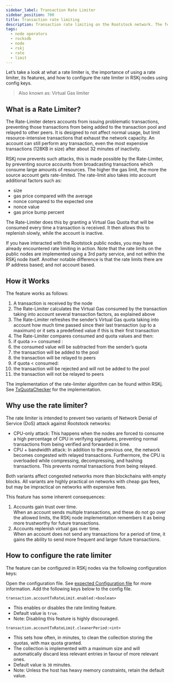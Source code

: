 ```yaml
---
sidebar_label: Transaction Rate Limiter
sidebar_position: 700
title: Transaction rate limiting
description: Transaction rate limiting on the Rootstock network. The features, their importance, how to use and configure them.
tags:
  - node operators
  - rocksdb
  - node
  - rskj
  - rate
  - limit
---
```


Let’s take a look at what a rate limiter is, the importance of using a rate limiter, its features, and how to configure the rate limiter in RSKj nodes using config keys.

> Also known as: Virtual Gas limiter

## What is a Rate Limiter?

The Rate-Limiter deters accounts from issuing problematic transactions, preventing those transactions from being added to the transaction pool and relayed to other peers. It is designed to not affect normal usage, but limit resource-intensive transactions that exhaust the network capacity. An account can still perform any transaction, even the most expensive transactions (128KB in size) after about 32 minutes of inactivity.

RSKj now prevents such attacks, this is made possible by the Rate-Limiter, by preventing source accounts from broadcasting transactions which consume large amounts of resources. The higher the gas limit, the more the source account gets rate-limited. The rate-limit also takes into account additional factors such as:

- size
- gas price compared with the average
- nonce compared to the expected one
- nonce value
- gas price bump percent

The Rate-Limiter does this by granting a Virtual Gas Quota that will be consumed every time a transaction is received. It then allows this to replenish slowly, while the account is inactive.

If you have interacted with the Rootstock public nodes, you may have already encountered rate limiting in action. Note that the rate limits on the public nodes are implemented using a 3rd party service, and not within the RSKj node itself. Another notable difference is that the rate limits there are IP address based; and not account based.

## How it Works

The feature works as follows:

1. A transaction is received by the node
2. The Rate-Limiter calculates the Virtual Gas consumed by the transaction taking into account several transaction factors, as explained above
3. The Rate-Limiter refreshes the sender’s Virtual Gas quota taking into account how much time passed since their last transaction (up to a maximum) or it sets a predefined value if this is their first transaction
4. The Rate-Limiter compares consumed and quota values and then:
 1. if quota >= consumed :
  1. the consumed value will be subtracted from the sender’s quota
  2. the transaction will be added to the pool
  3. the transaction will be relayed to peers
 2. if quota < consumed:
  1. the transaction will be rejected and will not be added to the pool
  2. the transaction will not be relayed to peers

The implementation of the rate-limiter algorithm can be found within RSKj. See [TxQuotaChecker](https://github.com/rsksmart/rskj/blob/10fcc4f/rskj-core/src/main/java/co/rsk/net/handler/quota/TxQuotaChecker.java) for the implementation.

## Why use the rate limiter?

The rate limiter is intended to prevent two variants of Network Denial of Service (DoS) attack against Rootstock networks:

- CPU-only attack: This happens when the nodes are forced to consume a high percentage of CPU in verifying signatures, preventing normal transactions from being verified and forwarded in time.
- CPU + bandwidth attack: In addition to the previous one, the network becomes congested with relayed transactions. Furthermore, the CPU is overloaded while compressing, decompressing, and hashing transactions. This prevents normal transactions from being relayed.

Both variants affect congested networks more than blockchains with empty blocks. All variants are highly practical on networks with cheap gas fees, but may be impractical on networks with expensive fees.

This feature has some inherent consequences:

1. Accounts gain trust over time.\
 When an account sends multiple transactions, and these do not go over the allowed limits, the RSKj node implementation remembers it as being more trustworthy for future transactions.
2. Accounts replenish virtual gas over time.\
 When an account does not send any transactions for a period of time, it gains the ability to send more frequent and larger future transactions.

## How to configure the rate limiter

The feature can be configured in RSKj nodes via the following configuration keys:

Open the configuration file. See [expected Configuration file](https://github.com/rsksmart/rskj/blob/master/rskj-core/src/main/resources/expected.conf) for more information. Add the following keys below to the config file.

`transaction.accountTxRateLimit.enabled:<boolean>`

- This enables or disables the rate limiting feature.
- Default value is `true`.
- Note: Disabling this feature is highly discouraged.

`transaction.accountTxRateLimit.cleanerPeriod:<int>`

- This sets how often, in minutes, to clean the collection storing the quotas, with max quota granted.
- The collection is implemented with a maximum size and will automatically discard less relevant entries in favour of more relevant ones.
- Default value is `30` minutes.
- Note: Unless the host has heavy memory constraints, retain the default value.
